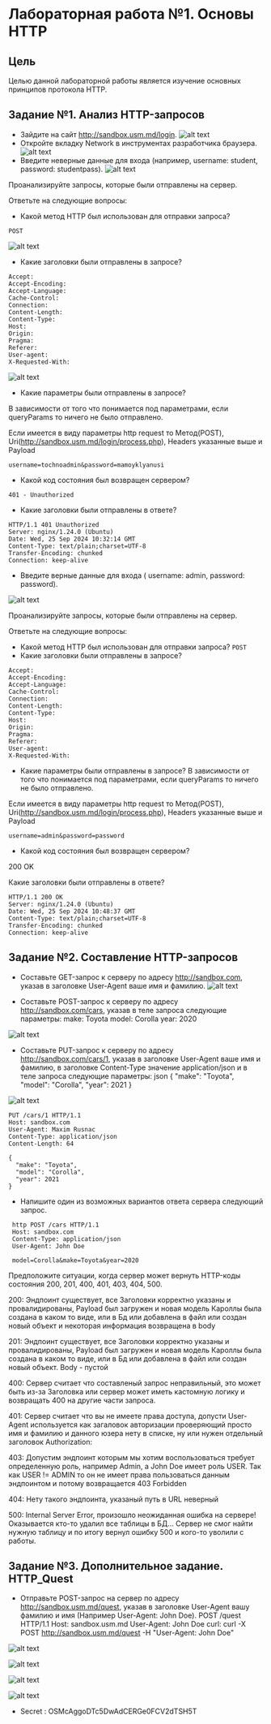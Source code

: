 # Лабораторная работа №1. Основы HTTP
## Цель
Целью данной лабораторной работы является изучение основных принципов протокола HTTP.

## Задание №1. Анализ HTTP-запросов
- Зайдите на сайт http://sandbox.usm.md/login.
![alt text](image.png)
- Откройте вкладку Network в инструментах разработчика браузера.
![alt text](image-1.png)
- Введите неверные данные для входа (например, username: student, password: studentpass).
![alt text](image-2.png)

Проанализируйте запросы, которые были отправлены на сервер.

Ответьте на следующие вопросы:

- Какой метод HTTP был использован для отправки запроса?

`POST`

![alt text](image-3.png)

- Какие заголовки были отправлены в запросе?

```
Accept:
Accept-Encoding:
Accept-Language:
Cache-Control:
Connection:
Content-Length:
Content-Type:
Host:
Origin:
Pragma:
Referer:
User-agent:
X-Requested-With:
```

![alt text](image-4.png)

 - Какие параметры были отправлены в запросе?

В зависимости от того что понимается под параметрами, если queryParams то ничего не было отправлено.

Если имеется в виду параметры http request то Метод(POST), Uri(http://sandbox.usm.md/login/process.php), Headers указанные выше и  Payload 

`username=tochnoadmin&password=mamoyklyanusi`

 - Какой код состояния был возвращен сервером?

`401 - Unauthorized`

 - Какие заголовки были отправлены в ответе?
```
HTTP/1.1 401 Unauthorized
Server: nginx/1.24.0 (Ubuntu)
Date: Wed, 25 Sep 2024 10:32:14 GMT
Content-Type: text/plain;charset=UTF-8
Transfer-Encoding: chunked
Connection: keep-alive
```

- Введите верные данные для входа ( username: admin, password: password).

![alt text](image-5.png)

Проанализируйте запросы, которые были отправлены на сервер.

Ответьте на следующие вопросы:

- Какой метод HTTP был использован для отправки запроса?
`POST`
- Какие заголовки были отправлены в запросе?
```
Accept:
Accept-Encoding:
Accept-Language:
Cache-Control:
Connection:
Content-Length:
Content-Type:
Host:
Origin:
Pragma:
Referer:
User-agent:
X-Requested-With:
```
- Какие параметры были отправлены в запросе?
В зависимости от того что понимается под параметрами, если queryParams то ничего не было отправлено.

Если имеется в виду параметры http request то Метод(POST), Uri(http://sandbox.usm.md/login/process.php), Headers указанные выше и  Payload 

`username=admin&password=password`

- Какой код состояния был возвращен сервером?

200 OK

Какие заголовки были отправлены в ответе?
```
HTTP/1.1 200 OK
Server: nginx/1.24.0 (Ubuntu)
Date: Wed, 25 Sep 2024 10:48:37 GMT
Content-Type: text/plain;charset=UTF-8
Transfer-Encoding: chunked
Connection: keep-alive
```

## Задание №2. Составление HTTP-запросов

- Составьте GET-запрос к серверу по адресу http://sandbox.com, указав в заголовке User-Agent ваше имя и фамилию.
![alt text](image-6.png)

- Составьте POST-запрос к серверу по адресу http://sandbox.com/cars, указав в теле запроса следующие параметры:
make: Toyota
model: Corolla
year: 2020

![alt text](image-8.png)

- Составьте PUT-запрос к серверу по адресу http://sandbox.com/cars/1, указав в заголовке User-Agent ваше имя и фамилию, в заголовке Content-Type значение application/json и в теле запроса следующие параметры: json { "make": "Toyota", "model": "Corolla", "year": 2021 }

![alt text](image-9.png)
```
PUT /cars/1 HTTP/1.1
Host: sandbox.com
User-Agent: Maxim Rusnac
Content-Type: application/json
Content-Length: 64

{
  "make": "Toyota",
  "model": "Corolla",
  "year": 2021
}
```

- Напишите один из возможных вариантов ответа сервера следующий запрос.
```
 http POST /cars HTTP/1.1 
 Host: sandbox.com 
 Content-Type: application/json 
 User-Agent: John Doe 
 
 model=Corolla&make=Toyota&year=2020 
 ```
 Предположите ситуации, когда сервер может вернуть HTTP-коды состояния 200, 201, 400, 401, 403, 404, 500.

 200: Эндпоинт существует, все Заголовки корректно указаны и провалидированы, Payload был загружен и новая модель Кароллы была создана в каком то виде, или в Бд или добавлена в файл или создан новый объект и некоторая информация возвращена в body

 201: Эндпоинт существует, все Заголовки корректно указаны и провалидированы, Payload был загружен и новая модель Кароллы была создана в каком то виде, или в Бд или добавлена в файл или создан новый объект. Body - пустой

 400: Сервер считает что составленый запрос неправильный, это может быть из-за Заголовка или сервер может иметь кастомную логику и возвращать 400 на другие части запроса.

 401: Сервер считает что вы не имеете права доступа, допусти User-Agent используется как загаловок авторизации проверяющий просто имя и фамилию и данного юзера нету в списке, ну или нужен отдельный заголовок Authorization: 

403: Допустим эндпоинт которым мы хотим воспользоваться требует определенную роль, например Admin, а John Doe имеет роль USER. Так как USER != ADMIN то он не имеет права пользоваться данным эндпоинтом и потому возвращается 403 Forbidden 

404: Нету такого эндпоинта, указаный путь в URL неверный

500: Internal Server Error, произошло неожиданная ошибка на сервере! Оказывается кто-то удалил все таблицы в БД... Сервер не смог найти нужную таблицу и по итогу вернул ошибку 500 и кого-то уволили с работы.

## Задание №3. Дополнительное задание. HTTP_Quest

- Отправьте POST-запрос на сервер по адресу http://sandbox.usm.md/quest, указав в заголовке User-Agent вашу фамилию и имя (Например User-Agent: John Doe).
POST /quest HTTP/1.1
Host: sandbox.usm.md
User-Agent: John Doe
curl: curl -X POST http://sandbox.usm.md/quest -H "User-Agent: John Doe"

![alt text](image-13.png)

![alt text](image-14.png)

![alt text](image-15.png)

![alt text](image-16.png)

- Secret : OSMcAggoDTc5DwAdCERGe0FCV2dTSH5T